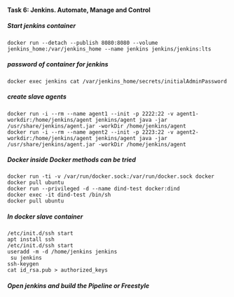 #### Task 6: Jenkins. Automate, Manage and Control  
##### Start jenkins container  

`docker run --detach --publish 8080:8080 --volume jenkins_home:/var/jenkins_home --name jenkins jenkins/jenkins:lts`  
##### password of container for jenkins  
`docker exec jenkins cat /var/jenkins_home/secrets/initialAdminPassword`  
##### create slave agents
`docker run -i --rm --name agent1 --init -p 2222:22 -v agent1-workdir:/home/jenkins/agent jenkins/agent java -jar /usr/share/jenkins/agent.jar -workDir /home/jenkins/agent`  
`docker run -i --rm --name agent2 --init -p 2223:22 -v agent2-workdir:/home/jenkins/agent jenkins/agent java -jar /usr/share/jenkins/agent.jar -workDir /home/jenkins/agent`  

##### Docker inside Docker methods can be tried
`docker run -ti -v /var/run/docker.sock:/var/run/docker.sock docker`  
`docker pull ubuntu`  
`docker run --privileged -d --name dind-test docker:dind`  
`docker exec -it dind-test /bin/sh`  
`docker pull ubuntu`   

##### In docker slave container  
`/etc/init.d/ssh start`  
`apt install ssh`  
`/etc/init.d/ssh start`  
`useradd -m -d /home/jenkins jenkins`  
` su jenkins`  
`ssh-keygen`  
`cat id_rsa.pub > authorized_keys`  
##### Open jenkins and build the Pipeline or Freestyle  
